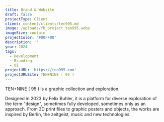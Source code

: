 ```yaml
---
title: Brand & Website
draft: false
projectType: Client
client: content/clients/ten995.md
image: /uploads/fb_project_ten995.webp
imageSize: contain
projectColor: '#00FF00'
description: ''
year: 2024
tags:
  - Development
  - Branding
  - UI
projectURL: 'https://ten995.com'
projectURLSite: TEN+NINE ( 95 )
---
```


TEN+NINE ( 95 ) is a graphic collection and exploration.

Designed in 2023 by Felix Buhler, it is a platform for diverse exploration of the term "design", sometimes fully developed, sometimes only as an approach. From 3D print files to graphic posters and objects, the works are inspired by Berlin, the zeitgeist, music and new technologies.
